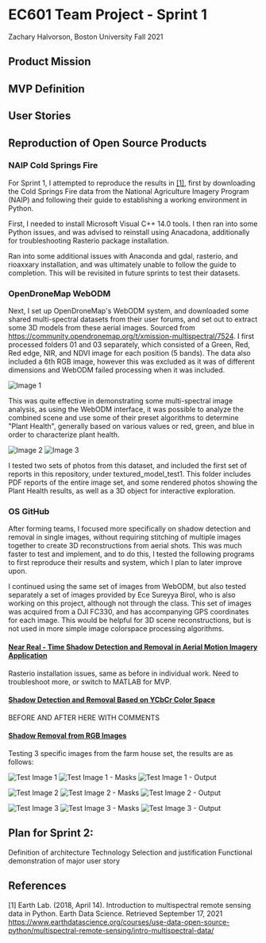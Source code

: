 # EC601 Team Project - Sprint 1
Zachary Halvorson, Boston University Fall 2021

## Product Mission

## MVP Definition

## User Stories

## Reproduction of Open Source Products

### NAIP Cold Springs Fire

For Sprint 1, I attempted to reproduce the results in [[1]](#1), first by downloading the Cold Springs Fire data from the National Agriculture Imagery Program (NAIP) and following their guide to establishing a working environment in Python.

First, I needed to install Microsoft Visual C++ 14.0 tools. I then ran into some Python issues, and was advised to reinstall using Anacadona, additionally for troubleshooting Rasterio package installation.

Ran into some additional issues with Anaconda and gdal, rasterio, and rioaxxary installation, and was ultimately unable to follow the guide to completion. This will be revisited in future sprints to test their datasets.


### OpenDroneMap WebODM

Next, I set up OpenDroneMap's WebODM system, and downloaded some shared multi-spectral datasets from their user forums, and set out to extract some 3D models from these aerial images. Sourced from https://community.opendronemap.org/t/xmission-multispectral/7524. I first processed folders 01 and 03 separately, which consisted of a Green, Red, Red edge, NIR, and NDVI image for each position (5 bands). The data also included a 6th RGB image, however this was excluded as it was of different dimensions and WebODM failed processing when it was included.

![Image 1](https://github.com/halveez/ec601_a1_proj12/blob/main/Sprint1/textured_model_test1/original/XAG001_0037.JPG)

This was quite effective in demonstrating some multi-spectral image analysis, as using the WebODM interface, it was possible to analyze the combined scene and use some of their preset algorithms to determine "Plant Health", generally based on various values or red, green, and blue in order to characterize plant health.

![Image 2](https://github.com/halveez/ec601_a1_proj12/blob/main/Sprint1/textured_model_test1/capture1.PNG)
![Image 3](https://github.com/halveez/ec601_a1_proj12/blob/main/Sprint1/textured_model_test1/capture2.PNG)

I tested two sets of photos from this dataset, and included the first set of reports in this repository, under textured_model_test1. This folder includes PDF reports of the entire image set, and some rendered photos showing the Plant Health results, as well as a 3D object for interactive exploration.

### OS GitHub 

After forming teams, I focused more specifically on shadow detection and removal in single images, without requiring stitching of multiple images together to create 3D reconstructions from aerial shots. This was much faster to test and implement, and to do this, I tested the following programs to first reproduce their results and system, which I plan to later improve upon.

I continued using the same set of images from WebODM, but also tested separately a set of images provided by Ece Sureyya Birol, who is also working on this project, although not through the class. This set of images was acquired from a DJI FC330, and has accompanying GPS coordinates for each image. This would be helpful for 3D scene reconstructions, but is not used in more simple image colorspace processing algorithms.


#### [Near Real - Time Shadow Detection and Removal in Aerial Motion Imagery Application](https://github.com/ThomasWangWeiHong/Shadow-Detection-Algorithm-for-Aerial-and-Satellite-Images)


Rasterio installation issues, same as before in individual work. Need to troubleshoot more, or switch to MATLAB for MVP. 

#### [Shadow Detection and Removal Based on YCbCr Color Space](https://github.com/mykhailo-mostipan/shadow-removal)


BEFORE AND AFTER HERE WITH COMMENTS 



#### [Shadow Removal from RGB Images](https://github.com/jvalhondo/Shadow_Removal/blob/master/Shadow_Removal_VA_jvr.m)

Testing 3 specific images from the farm house set, the results are as follows:

![Test Image 1](https://github.com/halveez/ec601_a1_proj12/blob/main/Sprint1/program3/test1input.jpg)
![Test Image 1 - Masks](https://github.com/halveez/ec601_a1_proj12/blob/main/Sprint1/program3/test1mask.jpg)
![Test Image 1 - Output](https://github.com/halveez/ec601_a1_proj12/blob/main/Sprint1/program3/test1output.jpg)


![Test Image 2](https://github.com/halveez/ec601_a1_proj12/blob/main/Sprint1/program3/test2input.jpg)
![Test Image 2 - Masks](https://github.com/halveez/ec601_a1_proj12/blob/main/Sprint1/program3/test2mask.jpg)
![Test Image 2 - Output](https://github.com/halveez/ec601_a1_proj12/blob/main/Sprint1/program3/test2output.jpg)


![Test Image 3](https://github.com/halveez/ec601_a1_proj12/blob/main/Sprint1/program3/test3input.jpg)
![Test Image 3 - Masks](https://github.com/halveez/ec601_a1_proj12/blob/main/Sprint1/program3/test3mask.jpg)
![Test Image 3 - Output](https://github.com/halveez/ec601_a1_proj12/blob/main/Sprint1/program3/test3output.jpg)



## Plan for Sprint 2:

Definition of architecture
Technology Selection and justification
Functional demonstration of major user story


## References

<a id="1">[1]</a> 
Earth Lab. (2018, April 14). Introduction to multispectral remote sensing data in Python.
Earth Data Science. Retrieved September 17, 2021
https://www.earthdatascience.org/courses/use-data-open-source-python/multispectral-remote-sensing/intro-multispectral-data/
